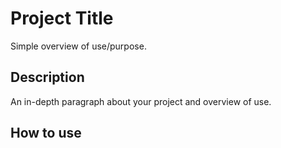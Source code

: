 # Project Title

Simple overview of use/purpose.

## Description

An in-depth paragraph about your project and overview of use.

## How to use
